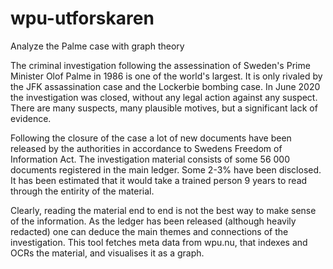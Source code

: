 # wpu-utforskaren
Analyze the Palme case with graph theory

The criminal investigation following the assessination of Sweden's Prime Minister Olof Palme in 1986 is one of the world's largest. It is only rivaled by the JFK assassination case and the Lockerbie bombing case. In June 2020 the investigation was closed, without any legal action against any suspect. There are many suspects, many plausible motives, but a significant lack of evidence.


Following the closure of the case a lot of new documents have been released by the authorities in accordance to Swedens Freedom of Information Act. The investigation material consists of some 56 000 documents registered in the main ledger. Some 2-3% have been disclosed. It has been estimated that it would take a trained person 9 years to read through the entirity of the material.

Clearly, reading the material end to end is not the best way to make sense of the information. As the ledger has been released (although heavily redacted) one can deduce the main themes and connections of the investigation. This tool fetches meta data from wpu.nu, that indexes and OCRs the material, and visualises it as a graph.
